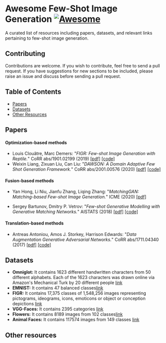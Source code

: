 # Awesome Few-Shot Image Generation  [![Awesome](https://cdn.rawgit.com/sindresorhus/awesome/d7305f38d29fed78fa85652e3a63e154dd8e8829/media/badge.svg)](https://github.com/sindresorhus/awesome)

A curated list of resources including papers, datasets, and relevant links pertaining to few-shot image generation.

## Contributing

Contributions are welcome.  If you wish to contribute, feel free to send a pull request. If you have suggestions for new sections to be included, please raise an issue and discuss before sending a pull request.

## Table of Contents
+ [Papers](#Papers)
+ [Datasets](#Datasets)
+ [Other Resources](#Other-resources)


## Papers

#### Optimization-based methods
+ Louis Clouâtre, Marc Demers: "*FIGR: Few-shot Image Generation with Reptile.*" CoRR abs/1901.02199 (2019) [[pdf]](https://arxiv.org/pdf/1901.02199.pdf) [[code]](https://arxiv.org/pdf/1901.02199.pdf)
+ Weixin Liang, Zixuan Liu, Can Liu: "*DAWSON: A Domain Adaptive Few Shot Generation Framework.*" CoRR abs/2001.00576 (2020) [[pdf]](https://arxiv.org/pdf/2001.00576.pdf) [[code]](https://github.com/LC1905/musegan/)

#### Fusion-based methods
+ Yan Hong, Li Niu, Jianfu Zhang, Liqing Zhang: "*MatchingGAN: Matching-based Few-shot Image Generation.*" ICME (2020) [[pdf]](https://arxiv.org/pdf/2003.03497.pdf)

+ Sergey Bartunov, Dmitry P. Vetrov: "*Few-shot Generative Modelling with Generative Matching Networks.*" AISTATS (2018) [[pdf]](http://proceedings.mlr.press/v84/bartunov18a/bartunov18a.pdf) [[code]](https://github.com/sbos/gmn)

#### Translation-based methods
+ Antreas Antoniou, Amos J. Storkey, Harrison Edwards: "*Data Augmentation Generative Adversarial Networks.*" CoRR abs/1711.04340 (2017) [[pdf]](https://arxiv.org/pdf/1711.04340.pdf) [[code]](https://github.com/AntreasAntoniou/DAGAN) 


## Datasets
+ **Omniglot:**  It contains 1623 different handwritten characters from 50 different alphabets. Each of the 1623 characters was drawn online via Amazon's Mechanical Turk by 20 different people [link](https://github.com/brendenlake/omniglot/)
+ **EMNIST:**  It contains 47 balanced classes[link](https://www.nist.gov/itl/products-and-services/emnist-dataset)
+ **FIGR:** It contains 17,375 classes of 1,548,256 images representing pictograms, ideograms, icons, emoticons or object or conception depictions [link](https://github.com/marcdemers/FIGR-8)
+ **VGG-Faces:**  It contains 2395 categories [link](https://drive.google.com/drive/folders/15x2C11OrNeKLMzBDHrv8NPOwyre6H3O5)
+ **Flowers:**  It contains 8189 images from 102 classes[link](https://www.robots.ox.ac.uk/~vgg/data/flowers/102/)
+ **Animal Faces:** It contains 117574 images from 149 classes [link](https://github.com/NVlabs/FUNIT)

## Other resources



